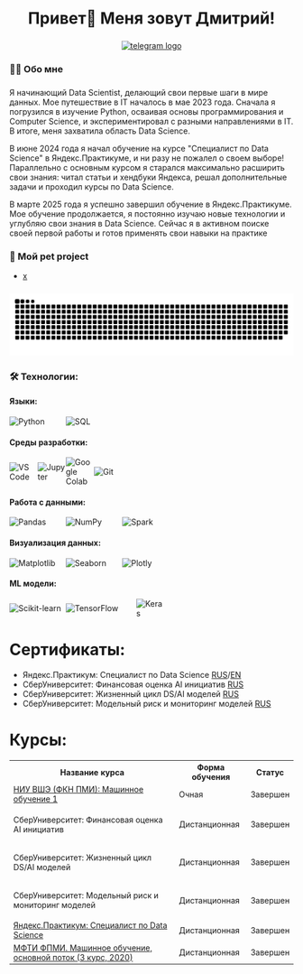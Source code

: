 <h1 align="center">Привет👋 Меня зовут Дмитрий!</h1>

###

<div align="center">
  <a href="https://t.me/dmitrymatievsckij" target="_blank">
    <img src="https://img.shields.io/static/v1?message=Telegram&logo=telegram&label=&color=2CA5E0&logoColor=white&labelColor=&style=for-the-badge" height="25" alt="telegram logo"  />
  </a>
</div>

###

<h3 align="left">👩‍💻  Обо мне</h3>

###

<p align="left">Я начинающий Data Scientist,  делающий свои первые шаги в мире данных. Мое путешествие в IT началось в мае 2023 года.  Сначала я погрузился в изучение Python,  осваивая основы программирования и Computer Science,  и экспериментировал с разными направлениями в IT. В итоге,  меня  захватила область Data Science.

В июне 2024 года я начал обучение на курсе "Специалист по Data Science" в Яндекс.Практикуме,  и ни разу не пожалел о своем выборе! Параллельно с основным курсом я старался максимально расширить свои знания: читал статьи и хендбуки Яндекса, решал дополнительные задачи и проходил курсы по Data Science.

В марте 2025 года я успешно завершил обучение в Яндекс.Практикуме.  Мое обучение продолжается, я постоянно изучаю новые технологии и углубляю свои знания в Data Science.  Сейчас я в активном поиске своей первой работы и готов применять свои навыки на практике</p>

###
<h3 align="left">📕 Мой pet project</h3>

- [х](ссылка)

###

<p align="center">
 <img width="600" src="https://raw.githubusercontent.com/Platane/snk/output/github-contribution-grid-snake.svg" alt="snake"/>
</p>

###

<h3 align="left">🛠 Технологии:</h3>

<h4 align="left">Языки:</h4>
<div style="display: flex; align-items: center;">
  <img src="https://www.python.org/static/community_logos/python-logo-master-v3-TM.png" width="100" alt="Python">
  <img src="https://appfox.ru/upload/resize_cache/iblock/748/1200_630_2/preview.jpg" width="100" alt="SQL"> <!-- SQL logo -->
</div>

<h4 align="left">Среды разработки:</h4>
<div style="display: flex; align-items: center;">
  <img src="https://upload.wikimedia.org/wikipedia/commons/9/9a/Visual_Studio_Code_1.35_icon.svg" width="50" alt="VS Code">
  <img src="https://upload.wikimedia.org/wikipedia/commons/thumb/3/38/Jupyter_logo.svg/1200px-Jupyter_logo.svg.png" width="50" alt="Jupyter">
  <img src="https://colab.research.google.com/img/colab_favicon_256px.png" width="50" alt="Google Colab">
  <img src="https://lepkov.ru/wp-content/uploads/2021/08/Git_icon2.png" width="50" alt="Git">
</div>

<h4 align="left">Работа с данными:</h4>
<div style="display: flex; align-items: center;">
  <img src="https://pandas.pydata.org/static/img/pandas.svg" width="100" alt="Pandas">
  <img src="https://upload.wikimedia.org/wikipedia/commons/thumb/1/1a/NumPy_logo.svg/1200px-NumPy_logo.svg.png" width="100" alt="NumPy">
   <img src="https://spark.apache.org/images/spark-logo-trademark.png" width="100" alt="Spark"> <!-- Spark logo -->
</div>

<h4 align="left">Визуализация данных:</h4>
<div style="display: flex; align-items: center;">
  <img src="https://encrypted-tbn0.gstatic.com/images?q=tbn:ANd9GcR98EumfCtICiwQ9Wujj5I593BgGsA0IALNNQ&s" width="100" alt="Matplotlib">
  <img src="https://seaborn.pydata.org/_static/logo-wide-lightbg.svg" width="100" alt="Seaborn">  <!-- Seaborn logo wider, adjusted width -->
  <img src="https://upload.wikimedia.org/wikipedia/commons/8/8a/Plotly-logo.png" width="100" alt="Plotly">
</div>

<h4 align="left">ML модели:</h4>
<div style="display: flex; align-items: center;">
 <img src="https://scikit-learn.org/stable/_static/scikit-learn-logo-small.png" width="100" alt="Scikit-learn">
  <img src="https://www.tensorflow.org/images/tf_logo_social.png" width="125" alt="TensorFlow">
  <img src="https://keras.io/img/keras-logo-small-wb.png" width="50" alt="Keras">  <!-- Keras logo -->
  <!-- Add other ML libraries here -->
</div>

# Сертификаты:
 - Яндекс.Практикум: Специалист по Data Science [RUS](https://github.com/Stuksus/Stuksus/blob/main/certificate.pdf)/[EN](https://github.com/Stuksus/Stuksus/blob/main/certificate_en.pdf)
 - СберУниверситет: Финансовая оценка AI инициатив [RUS](https://github.com/Stuksus/Stuksus/blob/main/sber-university-AI.png)
 - СберУниверситет: Жизненный цикл DS/AI моделей [RUS](https://github.com/Stuksus/Stuksus/blob/main/AI_DS_life_cycle.png)
 - СберУниверситет: Модельный риск и мониторинг моделей [RUS](https://github.com/Stuksus/Stuksus/blob/main/model_risk.png)
# Курсы:
<table>
<tr>
  <th>Название курса</th>
  <th>Форма обучения</th>
  <th>Статус</th>
</tr> 
<tr>
  <td><a href = "https://www.hse.ru/ba/ami/courses/292689583.html">НИУ ВШЭ (ФКН ПМИ): Машинное обучение 1</a></td>
  <td>Очная</td>
  <td>Завершен</td>
</tr> 
<tr>
  <td>
   <p>СберУниверситет: Финансовая оценка AI инициатив</p>
  </td>
  <td>Дистанционная</td>
  <td>Завершен</td>
</tr> 
<tr>
  <td>
   <p>СберУниверситет: Жизненный цикл DS/AI моделей</p>
  </td>
  <td>Дистанционная</td>
  <td>Завершен</td>
</tr> 
<tr>
  <td>
   <p>СберУниверситет: Модельный риск и мониторинг моделей</p>
  </td>
  <td>Дистанционная</td>
  <td>Завершен</td>
</tr> 
<tr>
  <td><a href = "https://practicum.yandex.ru/data-scientist/">Яндекс.Практикум: Специалист по Data Science</a></td>
  <td>Дистанционная</td>
  <td>Завершен</td>
</tr> 
<tr>
  <td>
   <a href = "https://mipt.ru/online/algoritmov-i-tekhnologiy/machin-learning.php" >МФТИ ФПМИ. Машинное обучение, основной поток (3 курс, 2020)</a>
  </td>
  <td>Дистанционная</td>
  <td>Завершен</td>
</tr> 
</table>
